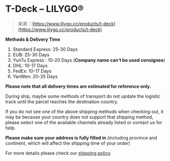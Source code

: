 <!--yml
category: 未分类
date: 2024-05-27 14:30:32
-->

# T-Deck – LILYGO®

> 来源：[https://www.lilygo.cc/products/t-deck](https://www.lilygo.cc/products/t-deck)

**Methods & Delivery Time**

1.  Standard Express: 25-30 Days
2.  EUB: 25-30 Days
3.  YunTu Express : 10-20 Days
    (**Company name can't be used consignee**)
4.  DHL: 10-17 Days
5.  FedEx: 10-17 Days
6.  YanWen: 20-35 Days

**Please note that all delivery times are estimated for reference only.**

During ship, maybe some methods of transport do not update the logistic track until the parcel reaches the destination country.

If you do not see one of the above shipping methods when checking out, it may be because your country does not support that shipping method, please select one of the available channels already listed or contact us for help.

**Please make sure your address is fully filled in** (including province and continent, which will affect the shipping time of your order)

For more details please check our [shipping policy](/pages/copy-of-shipping-delivery-1 "Shipping & Delivery").